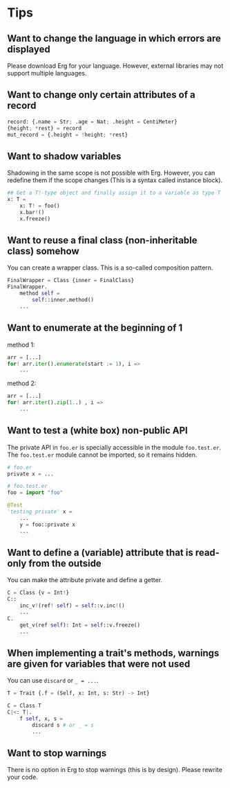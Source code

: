 # Tips

## Want to change the language in which errors are displayed

Please download Erg for your language.
However, external libraries may not support multiple languages.

## Want to change only certain attributes of a record

```python
record: {.name = Str; .age = Nat; .height = CentiMeter}
{height; *rest} = record
mut_record = {.height = !height; *rest}
```

## Want to shadow variables

Shadowing in the same scope is not possible with Erg. However, you can redefine them if the scope changes (This is a syntax called instance block).

````python
## Get a T!-type object and finally assign it to a variable as type T
x: T =
    x: T! = foo()
    x.bar!()
    x.freeze()
````

## Want to reuse a final class (non-inheritable class) somehow

You can create a wrapper class. This is a so-called composition pattern.

```python
FinalWrapper = Class {inner = FinalClass}
FinalWrapper.
    method self =
        self::inner.method()
    ...
```

## Want to enumerate at the beginning of 1

method 1:

```python
arr = [...]
for! arr.iter().enumerate(start := 1), i =>
    ...
```

method 2:

```python
arr = [...]
for! arr.iter().zip(1..) , i =>
    ...
```

## Want to test a (white box) non-public API

The private API in `foo.er` is specially accessible in the module `foo.test.er`.
The `foo.test.er` module cannot be imported, so it remains hidden.

```python
# foo.er
private x = ...
```

```python
# foo.test.er
foo = import "foo"

@Test
'testing private' x =
    ...
    y = foo::private x
    ...
```

## Want to define a (variable) attribute that is read-only from the outside

You can make the attribute private and define a getter.

```python
C = Class {v = Int!}
C::
    inc_v!(ref! self) = self::v.inc!()
    ...
C.
    get_v(ref self): Int = self::v.freeze()
    ...
```

## When implementing a trait's methods, warnings are given for variables that were not used

You can use `discard` or `_ = ...`.

```python
T = Trait {.f = (Self, x: Int, s: Str) -> Int}

C = Class T
C|<: T|.
    f self, x, s =
        discard s # or _ = s
        ...
```

## Want to stop warnings

There is no option in Erg to stop warnings (this is by design). Please rewrite your code.
